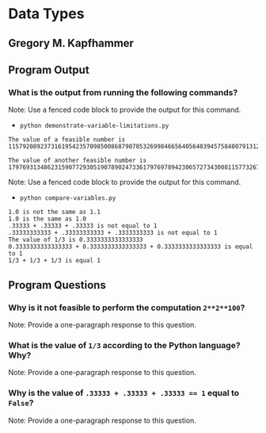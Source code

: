 # Data Types

## Gregory M. Kapfhammer

## Program Output

### What is the output from running the following commands?

Note: Use a fenced code block to provide the output for this command.

- `python demonstrate-variable-limitations.py`

```
The value of a feasible number is 115792089237316195423570985008687907853269984665640564039457584007913129639936

The value of another feasible number is 179769313486231590772930519078902473361797697894230657273430081157732675805500963132708477322407536021120113879871393357658789768814416622492847430639474124377767893424865485276302219601246094119453082952085005768838150682342462881473913110540827237163350510684586298239947245938479716304835356329624224137216
```

Note: Use a fenced code block to provide the output for this command.

- `python compare-variables.py`

```
1.0 is not the same as 1.1
1.0 is the same as 1.0
.33333 + .33333 + .33333 is not equal to 1
.33333333333 + .33333333333 + .3333333333 is not equal to 1
The value of 1/3 is 0.3333333333333333
0.3333333333333333 + 0.3333333333333333 + 0.3333333333333333 is equal to 1
1/3 + 1/3 + 1/3 is equal 1
```

## Program Questions

### Why is it not feasible to perform the computation `2**2**100`?

Note: Provide a one-paragraph response to this question.


### What is the value of `1/3` according to the Python language? Why?

Note: Provide a one-paragraph response to this question.


### Why is the value of `.33333 + .33333 + .33333 == 1` equal to `False`?

Note: Provide a one-paragraph response to this question.
